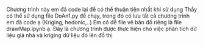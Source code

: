 Chương trình này em đã code lại để có thể thuận tiện nhất khi sử dụng
Thầy có thể sử dụng file DoAn1.py để chạy, trong đó có lưu tất cả chương trình em đã code ạ (Kriging, hedonic,..)
Em có để file vẽ bản đồ riêng là file drawMap.ipynb ạ.
Đây là chương trình được thực hiện cho việc phân tích dữ liệu giá nhà và kriging dữ liệu đó lên đồ thị
